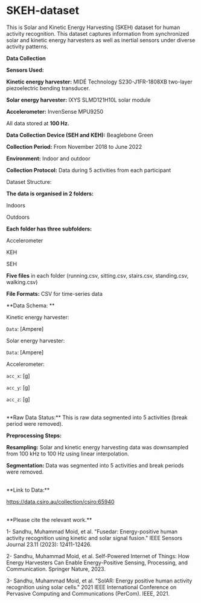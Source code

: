 # SKEH-dataset
This is Solar and Kinetic Energy Harvesting (SKEH) dataset for human activity recognition. This dataset captures information from synchronized solar and kinetic energy harvesters as well as inertial sensors under diverse activity patterns. <br>

**Data Collection**

**Sensors Used:**

**Kinetic energy harvester:** MIDÉ Technology S230-J1FR-1808XB two-layer piezoelectric bending transducer.

**Solar energy harvester:** IXYS SLMD121H10L solar module

**Accelerometer:** InvenSense MPU9250


All data stored at **100 Hz.**

**Data Collection Device (SEH and KEH):** Beaglebone Green

**Collection Period:** From November 2018 to June 2022

**Environment:** Indoor and outdoor

**Collection Protocol:** Data during 5 activities from each participant 



Dataset Structure:

**The data is organised in 2 folders:**

Indoors

Outdoors

**Each folder has three subfolders:**

Accelerometer

KEH

SEH


**Five files** in each folder (running.csv, sitting.csv, stairs.csv, standing.csv, walking.csv)

**File Formats:** CSV for time-series data

**Data Schema: **

Kinetic energy harvester:

`Data`: [Ampere]

Solar energy harvester:

`Data`: [Ampere]

Accelerometer:

`acc_x`: [g]

`acc_y`: [g]

`acc_z`: [g]


<br>
**Raw Data Status:** This is raw data segmented into 5 activities (break period were removed).

**Preprocessing Steps:**

**Resampling:** Solar and kinetic energy harvesting data was downsampled from 100 kHz to 100 Hz using linear interpolation.

**Segmentation:** Data was segmented into 5 activities and break periods were removed.


<br>
**Link to Data:**

https://data.csiro.au/collection/csiro:65940



<br>
**Please cite the relevant work.**

1- Sandhu, Muhammad Moid, et al. "Fusedar: Energy-positive human activity recognition using kinetic and solar signal fusion." IEEE Sensors Journal 23.11 (2023): 12411-12426.

2- Sandhu, Muhammad Moid, et al. Self-Powered Internet of Things: How Energy Harvesters Can Enable Energy-Positive Sensing, Processing, and Communication. Springer Nature, 2023.

3- Sandhu, Muhammad Moid, et al. "SolAR: Energy positive human activity recognition using solar cells." 2021 IEEE International Conference on Pervasive Computing and Communications (PerCom). IEEE, 2021.


